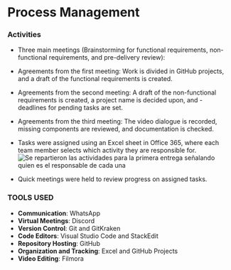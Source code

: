 # Process Management


### Activities
- Three main meetings (Brainstorming for functional requirements, non-functional requirements, and pre-delivery review):

- Agreements from the first meeting: Work is divided in GitHub projects, and a draft of the functional requirements is created.

- Agreements from the second meeting: A draft of the non-functional requirements is created, a project name is decided upon, and - deadlines for pending tasks are set.

- Agreements from the third meeting: The video dialogue is recorded, missing components are reviewed, and documentation is checked.

- Tasks were assigned using an Excel sheet in Office 365, where each team member selects which activity they are responsible for.
![Se repartieron las actividades para la primera entrega señalando quien es el responsable de cada una](https://atsuro0.s-ul.eu/RZJsKpIK)
- Quick meetings were held to review progress on assigned tasks.



### TOOLS USED

- **Communication**: WhatsApp
- **Virtual Meetings**: Discord
- **Version Control**: Git and GitKraken
- **Code Editors**: Visual Studio Code and StackEdit
- **Repository Hosting**: GitHub
- **Organization and Tracking**: Excel and GitHub Projects
- **Video Editing**: Filmora
